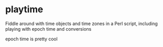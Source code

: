 # playtime
Fiddle around with time objects and time zones in a Perl script, including playing with epoch time and conversions

epoch time is pretty cool
